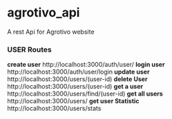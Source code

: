 # agrotivo_api
A rest Api for Agrotivo website

### USER Routes
**create user**
  http://localhost:3000/auth/user/ </n>
**login user** 
  http://localhost:3000/auth/user/login </n>
**update user**
  http://localhost:3000/users/(user-id) </n>
**delete User**
  http://localhost:3000/users/(user-id) </n>
**get a user**
  http://localhost:3000/users/find/(user-id) </n>
**get all users**
  http://localhost:3000/users/</n>
**get user Statistic**
  http://localhost:3000/users/stats </n>
